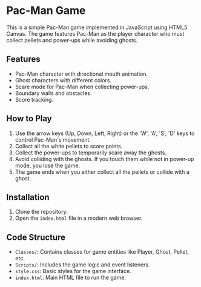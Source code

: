 # Pac-Man Game

This is a simple Pac-Man game implemented in JavaScript using HTML5 Canvas. The game features Pac-Man as the player character who must collect pellets and power-ups while avoiding ghosts.

## Features

- Pac-Man character with directional mouth animation.
- Ghost characters with different colors.
- Scare mode for Pac-Man when collecting power-ups.
- Boundary walls and obstacles.
- Score tracking.

## How to Play

1. Use the arrow keys (Up, Down, Left, Right) or the 'W', 'A', 'S', 'D' keys to control Pac-Man's movement.
2. Collect all the white pellets to score points.
3. Collect the power-ups to temporarily scare away the ghosts.
4. Avoid colliding with the ghosts. If you touch them while not in power-up mode, you lose the game.
5. The game ends when you either collect all the pellets or collide with a ghost.

## Installation

1. Clone the repository:
2. Open the `index.html` file in a modern web browser.

## Code Structure

- `Classes/`: Contains classes for game entities like Player, Ghost, Pellet, etc.
- `Scripts/`: Includes the game logic and event listeners.
- `style.css`: Basic styles for the game interface.
- `index.html`: Main HTML file to run the game.
